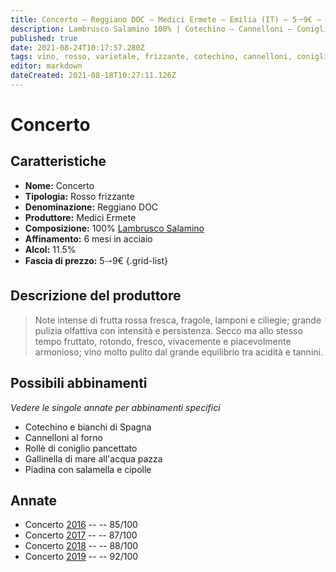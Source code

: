 ```yaml
---
title: Concerto – Reggiano DOC – Medici Ermete – Emilia (IT) – 5🠒9€ – 3★-5★
description: Lambrusco Salamino 100% | Cotechino – Cannelloni – Coniglio in pancetta – Gallinella all'acqua pazza – Piadina con salsiccia
published: true
date: 2021-08-24T10:17:57.280Z
tags: vino, rosso, varietale, frizzante, cotechino, cannelloni, coniglio in pancetta, gallinella all'acqua pazza, piadina con salsiccia, lambrusco salamino, 5🠒9€, 5 stelle
editor: markdown
dateCreated: 2021-08-18T10:27:11.126Z
---
```


# Concerto

## Caratteristiche
- **Nome:** Concerto 
- **Tipologia:** Rosso frizzante
- **Denominazione:** Reggiano DOC 
- **Produttore:** Medici Ermete 
- **Composizione:** 100% [Lambrusco Salamino](/vitigni/Italia/bacca-nera/lambrusco-salamino)
- **Affinamento:** 6 mesi in acciaio
- **Alcol:** 11.5%
- **Fascia di prezzo:** 5🠒9€
{.grid-list}

## Descrizione del produttore

> Note intense di frutta rossa fresca, fragole,
lamponi e ciliegie; grande pulizia olfattiva con intensità e
persistenza. Secco ma allo stesso tempo fruttato, rotondo, fresco,
vivacemente e piacevolmente armonioso; vino molto pulito
dal grande equilibrio tra acidità e tannini.

## Possibili abbinamenti
*Vedere le singole annate per abbinamenti specifici*

- Cotechino e bianchi di Spagna
- Cannelloni al forno
- Rollè di coniglio pancettato
- Gallinella di mare all'acqua pazza
- Piadina con salamella e cipolle 

## Annate
- Concerto [2016](/vini/Italia/Emilia/Medici-Ermete/Concerto/2016) -- <span class="star-3"></span> -- 85/100
- Concerto [2017](/vini/Italia/Emilia/Medici-Ermete/Concerto/2017) -- <span class="star-3"></span> -- 87/100
- Concerto [2018](/vini/Italia/Emilia/Medici-Ermete/Concerto/2018) -- <span class="star-3"></span> -- 88/100
- Concerto [2019](/vini/Italia/Emilia/Medici-Ermete/Concerto/2019) -- <span class="star-5"></span> -- 92/100

